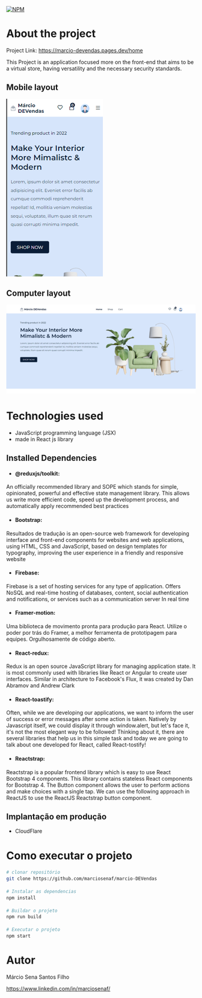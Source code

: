 [![NPM](https://img.shields.io/npm/l/react)](https://github.com/marciosenaf/marcio-DEVendas/blob/main/LICENSE) 

# About the project

Project Link: https://marcio-devendas.pages.dev/home

This Project is an application focused more on the front-end that aims to be a virtual store, having versatility and the necessary security standards.

## Mobile layout
![Mobile ](https://github.com/marciosenaf/marcio-DEVendas/blob/main/src/assets/images/a2github.png)

## Computer layout
![Web](https://github.com/marciosenaf/marcio-DEVendas/blob/main/src/assets/images/a1github.png)

# Technologies used

- JavaScript programming language (JSX)
- made in React js library

## Installed Dependencies

- #### @reduxjs/toolkit: 
An officially recommended library and SOPE which stands for simple, opinionated, powerful and effective state management library. This allows us
write more efficient code, speed up the development process, and automatically apply recommended best practices

- #### Bootstrap:
Resultados de tradução
is an open-source web framework for developing interface and front-end components for websites and web applications,
using HTML, CSS and JavaScript, based on design templates for typography, improving the user experience in a friendly and responsive website


- #### Firebase:
Firebase is a set of hosting services for any type of application.
Offers NoSQL and real-time hosting of databases, content, social authentication and notifications, or services such as a communication server
In real time

- #### Framer-motion: 
Uma biblioteca de movimento pronta para produção para React. Utilize o poder por trás do Framer, a melhor ferramenta de prototipagem para equipes.
Orgulhosamente de código aberto.

- #### React-redux:
Redux is an open source JavaScript library for managing application state. It is most commonly used with libraries
like React or Angular to create user interfaces. Similar in architecture to Facebook's Flux, it was created by Dan Abramov and Andrew Clark

- #### React-toastify:
Often, while we are developing our applications, we want to inform the user of success or error messages after some action is taken.
Natively by Javascript itself, we could display it through window.alert, but let's face it, it's not the most elegant way to be followed!
Thinking about it, there are several libraries that help us in this simple task and today we are going to talk about one developed for React, called React-tostify!

- #### Reactstrap:
Reactstrap is a popular frontend library which is easy to use React Bootstrap 4 components. This library contains stateless React components
for Bootstrap 4. The Button component allows the user to perform actions and make choices with a single tap. We can use the following approach in ReactJS
to use the ReactJS Reactstrap button component.


## Implantação em produção
- CloudFlare

# Como executar o projeto

```bash
# clonar repositório
git clone https://github.com/marciosenaf/marcio-DEVendas

# Instalar as dependencias
npm install

# Buildar o projeto
npm run build

# Executar o projeto
npm start
```

# Autor

Márcio Sena Santos Filho

https://www.linkedin.com/in/marciosenaf/
